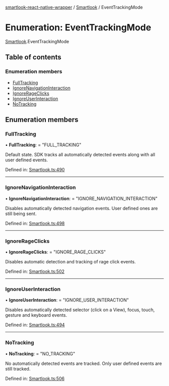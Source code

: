[smartlook-react-native-wrapper](../README.md) / [Smartlook](../modules/smartlook.md) / EventTrackingMode

# Enumeration: EventTrackingMode

[Smartlook](../modules/smartlook.md).EventTrackingMode

## Table of contents

### Enumeration members

- [FullTracking](smartlook.eventtrackingmode.md#fulltracking)
- [IgnoreNavigationInteraction](smartlook.eventtrackingmode.md#ignorenavigationinteraction)
- [IgnoreRageClicks](smartlook.eventtrackingmode.md#ignorerageclicks)
- [IgnoreUserInteraction](smartlook.eventtrackingmode.md#ignoreuserinteraction)
- [NoTracking](smartlook.eventtrackingmode.md#notracking)

## Enumeration members

### FullTracking

• **FullTracking**: = "FULL\_TRACKING"

Default state. SDK tracks all automatically detected events along with all user defined events.

Defined in: [Smartlook.ts:490](https://github.com/smartlook/smartlook-react-native-bridge/blob/57f2866/src/Smartlook.ts#L490)

___

### IgnoreNavigationInteraction

• **IgnoreNavigationInteraction**: = "IGNORE\_NAVIGATION\_INTERACTION"

Disables automatically detected navigation events. User defined ones are still being sent.

Defined in: [Smartlook.ts:498](https://github.com/smartlook/smartlook-react-native-bridge/blob/57f2866/src/Smartlook.ts#L498)

___

### IgnoreRageClicks

• **IgnoreRageClicks**: = "IGNORE\_RAGE\_CLICKS"

Disables automatic detection and tracking of rage click events.

Defined in: [Smartlook.ts:502](https://github.com/smartlook/smartlook-react-native-bridge/blob/57f2866/src/Smartlook.ts#L502)

___

### IgnoreUserInteraction

• **IgnoreUserInteraction**: = "IGNORE\_USER\_INTERACTION"

Disables automatically detected selector (click on a View), focus, touch, gesture and keyboard events.

Defined in: [Smartlook.ts:494](https://github.com/smartlook/smartlook-react-native-bridge/blob/57f2866/src/Smartlook.ts#L494)

___

### NoTracking

• **NoTracking**: = "NO\_TRACKING"

No automatically detected events are tracked. Only user defined events are still tracked.

Defined in: [Smartlook.ts:506](https://github.com/smartlook/smartlook-react-native-bridge/blob/57f2866/src/Smartlook.ts#L506)
